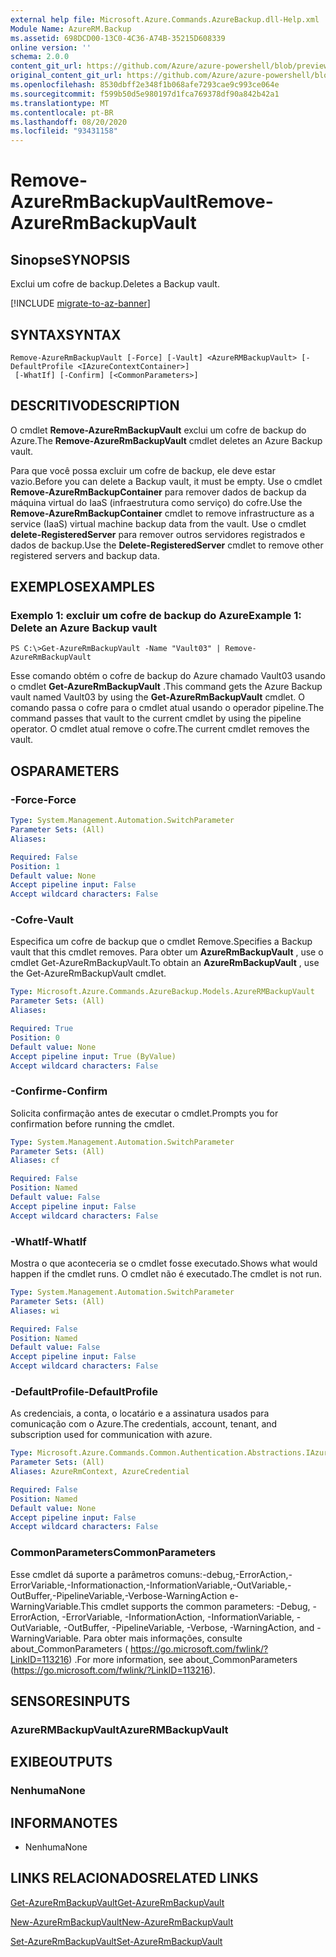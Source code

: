 ```yaml
---
external help file: Microsoft.Azure.Commands.AzureBackup.dll-Help.xml
Module Name: AzureRM.Backup
ms.assetid: 698DCD00-13C0-4C36-A74B-35215D608339
online version: ''
schema: 2.0.0
content_git_url: https://github.com/Azure/azure-powershell/blob/preview/src/ResourceManager/AzureBackup/Commands.AzureBackup/help/Remove-AzureRmBackupVault.md
original_content_git_url: https://github.com/Azure/azure-powershell/blob/preview/src/ResourceManager/AzureBackup/Commands.AzureBackup/help/Remove-AzureRmBackupVault.md
ms.openlocfilehash: 8530dbff2e348f1b068afe7293cae9c993ce064e
ms.sourcegitcommit: f599b50d5e980197d1fca769378df90a842b42a1
ms.translationtype: MT
ms.contentlocale: pt-BR
ms.lasthandoff: 08/20/2020
ms.locfileid: "93431158"
---
```

# <span data-ttu-id="53f19-101">Remove-AzureRmBackupVault</span><span class="sxs-lookup"><span data-stu-id="53f19-101">Remove-AzureRmBackupVault</span></span>

## <span data-ttu-id="53f19-102">Sinopse</span><span class="sxs-lookup"><span data-stu-id="53f19-102">SYNOPSIS</span></span>
<span data-ttu-id="53f19-103">Exclui um cofre de backup.</span><span class="sxs-lookup"><span data-stu-id="53f19-103">Deletes a Backup vault.</span></span>

[!INCLUDE [migrate-to-az-banner](../../includes/migrate-to-az-banner.md)]

## <span data-ttu-id="53f19-104">SYNTAX</span><span class="sxs-lookup"><span data-stu-id="53f19-104">SYNTAX</span></span>

```
Remove-AzureRmBackupVault [-Force] [-Vault] <AzureRMBackupVault> [-DefaultProfile <IAzureContextContainer>]
 [-WhatIf] [-Confirm] [<CommonParameters>]
```

## <span data-ttu-id="53f19-105">DESCRITIVO</span><span class="sxs-lookup"><span data-stu-id="53f19-105">DESCRIPTION</span></span>
<span data-ttu-id="53f19-106">O cmdlet **Remove-AzureRmBackupVault** exclui um cofre de backup do Azure.</span><span class="sxs-lookup"><span data-stu-id="53f19-106">The **Remove-AzureRmBackupVault** cmdlet deletes an Azure Backup vault.</span></span>

<span data-ttu-id="53f19-107">Para que você possa excluir um cofre de backup, ele deve estar vazio.</span><span class="sxs-lookup"><span data-stu-id="53f19-107">Before you can delete a Backup vault, it must be empty.</span></span>
<span data-ttu-id="53f19-108">Use o cmdlet **Remove-AzureRmBackupContainer** para remover dados de backup da máquina virtual do IaaS (infraestrutura como serviço) do cofre.</span><span class="sxs-lookup"><span data-stu-id="53f19-108">Use the **Remove-AzureRmBackupContainer** cmdlet to remove infrastructure as a service (IaaS) virtual machine backup data from the vault.</span></span>
<span data-ttu-id="53f19-109">Use o cmdlet **delete-RegisteredServer** para remover outros servidores registrados e dados de backup.</span><span class="sxs-lookup"><span data-stu-id="53f19-109">Use the **Delete-RegisteredServer** cmdlet to remove other registered servers and backup data.</span></span>

## <span data-ttu-id="53f19-110">EXEMPLOS</span><span class="sxs-lookup"><span data-stu-id="53f19-110">EXAMPLES</span></span>

### <span data-ttu-id="53f19-111">Exemplo 1: excluir um cofre de backup do Azure</span><span class="sxs-lookup"><span data-stu-id="53f19-111">Example 1: Delete an Azure Backup vault</span></span>
```
PS C:\>Get-AzureRmBackupVault -Name "Vault03" | Remove-AzureRmBackupVault
```

<span data-ttu-id="53f19-112">Esse comando obtém o cofre de backup do Azure chamado Vault03 usando o cmdlet **Get-AzureRmBackupVault** .</span><span class="sxs-lookup"><span data-stu-id="53f19-112">This command gets the Azure Backup vault named Vault03 by using the **Get-AzureRmBackupVault** cmdlet.</span></span>
<span data-ttu-id="53f19-113">O comando passa o cofre para o cmdlet atual usando o operador pipeline.</span><span class="sxs-lookup"><span data-stu-id="53f19-113">The command passes that vault to the current cmdlet by using the pipeline operator.</span></span>
<span data-ttu-id="53f19-114">O cmdlet atual remove o cofre.</span><span class="sxs-lookup"><span data-stu-id="53f19-114">The current cmdlet removes the vault.</span></span>

## <span data-ttu-id="53f19-115">OS</span><span class="sxs-lookup"><span data-stu-id="53f19-115">PARAMETERS</span></span>

### <span data-ttu-id="53f19-116">-Force</span><span class="sxs-lookup"><span data-stu-id="53f19-116">-Force</span></span>
```yaml
Type: System.Management.Automation.SwitchParameter
Parameter Sets: (All)
Aliases: 

Required: False
Position: 1
Default value: None
Accept pipeline input: False
Accept wildcard characters: False
```

### <span data-ttu-id="53f19-117">-Cofre</span><span class="sxs-lookup"><span data-stu-id="53f19-117">-Vault</span></span>
<span data-ttu-id="53f19-118">Especifica um cofre de backup que o cmdlet Remove.</span><span class="sxs-lookup"><span data-stu-id="53f19-118">Specifies a Backup vault that this cmdlet removes.</span></span>
<span data-ttu-id="53f19-119">Para obter um **AzureRmBackupVault** , use o cmdlet Get-AzureRmBackupVault.</span><span class="sxs-lookup"><span data-stu-id="53f19-119">To obtain an **AzureRmBackupVault** , use the Get-AzureRmBackupVault cmdlet.</span></span>

```yaml
Type: Microsoft.Azure.Commands.AzureBackup.Models.AzureRMBackupVault
Parameter Sets: (All)
Aliases: 

Required: True
Position: 0
Default value: None
Accept pipeline input: True (ByValue)
Accept wildcard characters: False
```

### <span data-ttu-id="53f19-120">-Confirme</span><span class="sxs-lookup"><span data-stu-id="53f19-120">-Confirm</span></span>
<span data-ttu-id="53f19-121">Solicita confirmação antes de executar o cmdlet.</span><span class="sxs-lookup"><span data-stu-id="53f19-121">Prompts you for confirmation before running the cmdlet.</span></span>

```yaml
Type: System.Management.Automation.SwitchParameter
Parameter Sets: (All)
Aliases: cf

Required: False
Position: Named
Default value: False
Accept pipeline input: False
Accept wildcard characters: False
```

### <span data-ttu-id="53f19-122">-WhatIf</span><span class="sxs-lookup"><span data-stu-id="53f19-122">-WhatIf</span></span>
<span data-ttu-id="53f19-123">Mostra o que aconteceria se o cmdlet fosse executado.</span><span class="sxs-lookup"><span data-stu-id="53f19-123">Shows what would happen if the cmdlet runs.</span></span>
<span data-ttu-id="53f19-124">O cmdlet não é executado.</span><span class="sxs-lookup"><span data-stu-id="53f19-124">The cmdlet is not run.</span></span>

```yaml
Type: System.Management.Automation.SwitchParameter
Parameter Sets: (All)
Aliases: wi

Required: False
Position: Named
Default value: False
Accept pipeline input: False
Accept wildcard characters: False
```

### <span data-ttu-id="53f19-125">-DefaultProfile</span><span class="sxs-lookup"><span data-stu-id="53f19-125">-DefaultProfile</span></span>
<span data-ttu-id="53f19-126">As credenciais, a conta, o locatário e a assinatura usados para comunicação com o Azure.</span><span class="sxs-lookup"><span data-stu-id="53f19-126">The credentials, account, tenant, and subscription used for communication with azure.</span></span>

```yaml
Type: Microsoft.Azure.Commands.Common.Authentication.Abstractions.IAzureContextContainer
Parameter Sets: (All)
Aliases: AzureRmContext, AzureCredential

Required: False
Position: Named
Default value: None
Accept pipeline input: False
Accept wildcard characters: False
```

### <span data-ttu-id="53f19-127">CommonParameters</span><span class="sxs-lookup"><span data-stu-id="53f19-127">CommonParameters</span></span>
<span data-ttu-id="53f19-128">Esse cmdlet dá suporte a parâmetros comuns:-debug,-ErrorAction,-ErrorVariable,-Informationaction,-InformationVariable,-OutVariable,-OutBuffer,-PipelineVariable,-Verbose-WarningAction e-WarningVariable.</span><span class="sxs-lookup"><span data-stu-id="53f19-128">This cmdlet supports the common parameters: -Debug, -ErrorAction, -ErrorVariable, -InformationAction, -InformationVariable, -OutVariable, -OutBuffer, -PipelineVariable, -Verbose, -WarningAction, and -WarningVariable.</span></span> <span data-ttu-id="53f19-129">Para obter mais informações, consulte about_CommonParameters ( https://go.microsoft.com/fwlink/?LinkID=113216) .</span><span class="sxs-lookup"><span data-stu-id="53f19-129">For more information, see about_CommonParameters (https://go.microsoft.com/fwlink/?LinkID=113216).</span></span>

## <span data-ttu-id="53f19-130">SENSORES</span><span class="sxs-lookup"><span data-stu-id="53f19-130">INPUTS</span></span>

### <span data-ttu-id="53f19-131">AzureRMBackupVault</span><span class="sxs-lookup"><span data-stu-id="53f19-131">AzureRMBackupVault</span></span>

## <span data-ttu-id="53f19-132">EXIBE</span><span class="sxs-lookup"><span data-stu-id="53f19-132">OUTPUTS</span></span>

### <span data-ttu-id="53f19-133">Nenhuma</span><span class="sxs-lookup"><span data-stu-id="53f19-133">None</span></span>

## <span data-ttu-id="53f19-134">INFORMA</span><span class="sxs-lookup"><span data-stu-id="53f19-134">NOTES</span></span>
* <span data-ttu-id="53f19-135">Nenhuma</span><span class="sxs-lookup"><span data-stu-id="53f19-135">None</span></span>

## <span data-ttu-id="53f19-136">LINKS RELACIONADOS</span><span class="sxs-lookup"><span data-stu-id="53f19-136">RELATED LINKS</span></span>

[<span data-ttu-id="53f19-137">Get-AzureRmBackupVault</span><span class="sxs-lookup"><span data-stu-id="53f19-137">Get-AzureRmBackupVault</span></span>](./Get-AzureRmBackupVault.md)

[<span data-ttu-id="53f19-138">New-AzureRmBackupVault</span><span class="sxs-lookup"><span data-stu-id="53f19-138">New-AzureRmBackupVault</span></span>](./New-AzureRmBackupVault.md)

[<span data-ttu-id="53f19-139">Set-AzureRmBackupVault</span><span class="sxs-lookup"><span data-stu-id="53f19-139">Set-AzureRmBackupVault</span></span>](./Set-AzureRmBackupVault.md)


